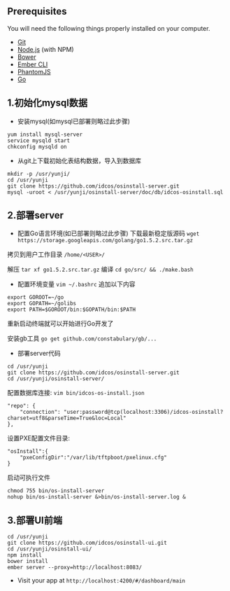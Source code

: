 ## Prerequisites

You will need the following things properly installed on your computer.

* [Git](http://git-scm.com/)
* [Node.js](http://nodejs.org/) (with NPM)
* [Bower](http://bower.io/)
* [Ember CLI](http://www.ember-cli.com/)
* [PhantomJS](http://phantomjs.org/)
* [Go](https://storage.googleapis.com/golang/go1.5.2.src.tar.gz)

## 1.初始化mysql数据
* 安装mysql(如mysql已部署则略过此步骤)
```
yum install mysql-server
service mysqld start
chkconfig mysqld on
```

* 从git上下载初始化表结构数据，导入到数据库
```
mkdir -p /usr/yunji/
cd /usr/yunji
git clone https://github.com/idcos/osinstall-server.git
mysql -uroot < /usr/yunji/osinstall-server/doc/db/idcos-osinstall.sql
```

## 2.部署server
* 配置Go语言环境(如已部署则略过此步骤)
下载最新稳定版源码
`wget https://storage.googleapis.com/golang/go1.5.2.src.tar.gz`

拷贝到用户工作目录
`/home/<USER>/`

解压
`tar xf go1.5.2.src.tar.gz`
编译
`cd go/src/ && ./make.bash`

* 配置环境变量
`vim ~/.bashrc`
追加以下内容
```
export GOROOT=~/go
export GOPATH=~/golibs
export PATH=$GOROOT/bin:$GOPATH/bin:$PATH
```
重新启动终端就可以开始进行Go开发了

安装gb工具
`go get github.com/constabulary/gb/...`


* 部署server代码
```
cd /usr/yunji
git clone https://github.com/idcos/osinstall-server.git
cd /usr/yunji/osinstall-server/
```

配置数据库连接:
`vim bin/idcos-os-install.json`
```
"repo": {
    "connection": "user:password@tcp(localhost:3306)/idcos-osinstall?charset=utf8&parseTime=True&loc=Local"
},
```

设置PXE配置文件目录:
```
"osInstall":{
    "pxeConfigDir":"/var/lib/tftpboot/pxelinux.cfg"
}
```

启动可执行文件
```
chmod 755 bin/os-install-server
nohup bin/os-install-server &>bin/os-install-server.log &
```


## 3.部署UI前端
```
cd /usr/yunji
git clone https://github.com/idcos/osinstall-ui.git
cd /usr/yunji/osinstall-ui/
npm install
bower install
ember server --proxy=http://localhost:8083/
```

* Visit your app at
`http://localhost:4200/#/dashboard/main`
